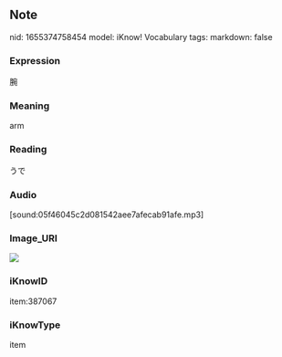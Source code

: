## Note
nid: 1655374758454
model: iKnow! Vocabulary
tags: 
markdown: false

### Expression
腕

### Meaning
arm

### Reading
うで

### Audio
[sound:05f46045c2d081542aee7afecab91afe.mp3]

### Image_URI
<img src="ab3020967fdb769e8ce6232d06de9e36.jpg">

### iKnowID
item:387067

### iKnowType
item
